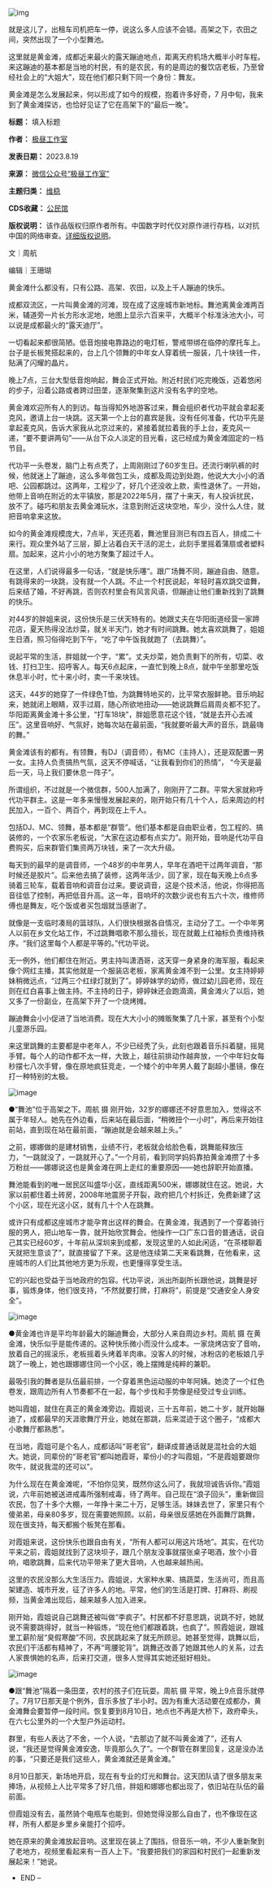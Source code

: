 ![img](https://chinadigitaltimes.net/chinese/files/2023/08/image-1692440057086.png)


就是这儿了，出租车司机把车一停，说这么多人应该不会错。高架之下，农田之间，突然出现了一个小型舞池。


这里就是黄金滩，成都近来最火的露天蹦迪地点，距离天府机场大概半小时车程。来这蹦迪的基本都是当地的村民，有的是农民，有的是周边的餐饮店老板，乃至曾经社会上的“大姐大”，现在他们都只剩下同一个身份：舞友。


黄金滩是怎么发展起来，何以形成了如今的规模，抱着许多好奇，7 月中旬，我来到了黄金滩探访，也恰好见证了它在高架下的“最后一晚”。




**标题：** 填入标题  

**作者：** [极昼工作室](https://chinadigitaltimes.net/space/极昼工作室)  

**发表日期：** 2023.8.19  

**来源：** [微信公众号“极昼工作室”](https://web.archive.org/web/https://mp.weixin.qq.com/s/nvJPlJ-gVh2IsgTzdsKV_Q)  

**主题归类：** [维稳](https://chinadigitaltimes.net/space/维稳)  

**CDS收藏：** [公民馆](https://chinadigitaltimes.net/space/%E5%85%AC%E6%B0%91%E9%A6%86)  

**版权说明：** 该作品版权归原作者所有。中国数字时代仅对原作进行存档，以对抗中国的网络审查。[详细版权说明](https://chinadigitaltimes.net/chinese/copyright)。


文｜周航 


编辑｜王珊瑚


黄金滩什么都没有，只有公路、高架、农田，以及上千人蹦迪的快乐。


成都双流区，一片叫黄金滩的河滩，现在成了这座城市新地标。舞池离黄金滩两百米，辅道旁一片长方形水泥地，地图上显示六百来平，大概半个标准泳池大小，可以说是成都最火的“露天迪厅”。


一切看起来都很简陋。低音炮接电靠路边的电灯桩，警戒带绑在临停的摩托车上。台子是长板凳搭起来的，台上几个领舞的中年女人穿着统一服装，几十块钱一件，贴满了闪耀的晶片。


晚上7点，三台大型低音炮响起，舞会正式开始。附近村民们吃完晚饭，迈着悠闲的步子，沿着公路或者跨过田垄，逐渐聚集到这片没有名字的空地。


黄金滩欢迎所有人的到访。每当得知外地游客过来，舞会组织者代功平就会拿起麦克风，邀请上台一块跳。这天第一个上台的嘉宾是我，没有任何准备，代功平先是拿起麦克风，告诉大家我从北京过来的，紧接着就拉着我的手上台，麦克风一递，“要不要讲两句”——从台下众人淡定的目光看，这已经成为黄金滩固定的一档节目。


代功平一头卷发，脑门上有点秃了，上周刚刚过了60岁生日。还流行喇叭裤的时候，他就迷上了蹦迪，这么多年做包工头，成都及周边到处跑，他说大大小小的酒吧、公园都跳过。这两年，工程少了，好几个还没收上款，索性退休了。一开始，他带上音响在附近的太平镇放，那是2022年5月，摆了十来天，有人投诉扰民，放不了。碰巧和朋友去黄金滩玩水，注意到附近这块空地，车少，没什么人住，就把音响拿来这放。


如今的黄金滩规模庞大，7点半，天还亮着，舞池里目测已有四五百人，排成二十来行。观众里外站了三层，脚上沾着白天干活的泥土，此刻手里摇着蒲扇或者塑料扇。加起来，这片小小的地方聚集了超过千人。


在这里，人们说得最多一句话，“就是快乐噻”。跟广场舞不同，蹦迪自由、随意。有跳得来的一块跳，没有就一个人跳。不止一个村民说起，年轻时喜欢跳交谊舞，后来结了婚，不好再跳，否则农村里会有风言风语，但蹦迪让他们重新找到了跳舞的快乐。


对44岁的胖姐来说，这份快乐是三伏天特有的。她跟丈夫在华阳街道经营一家蹄花店，夏天热得没法炒菜，就关半天门，她才有时间跳舞。她太喜欢跳舞了，姐姐生日酒，照习俗得吃到下午，“吃了中午饭我就跑了（去跳舞）”。


说起平常的生活，胖姐就一个字，“累”。丈夫炒菜，她负责剩下的所有，切菜、收钱、打扫卫生、招呼客人。每天6点起床，一直忙到晚上8点，就中午坐那里吃饭休息半小时，忙十来小时，卖一千来块钱。


这天，44岁的她穿了一件绿色T恤，为跳舞特地买的，比平常衣服鲜艳。音乐响起来，她就闭上眼睛，双手过肩，随心所欲地扭动——她说跳舞后肩周炎都不犯了。华阳距离黄金滩十多公里，“打车18块”，胖姐愿意花这个钱，“就是去开心去减压”。这里音响好、气氛好，她每次站在最前面，“我就要听最大声的音乐，跳最嗨的舞。”


黄金滩该有的都有。有领舞，有DJ（调音师），有MC（主持人），还是双配置一男一女。主持人负责搞热气氛，这天不停喊话，“让我看到你们的热情”， “今天是最后一天，马上我们要休息一阵子”。


所谓组织，不过就是一个微信群，500人加满了，刚刚开了二群。平常大家就称呼代功平群主。这是一年多来慢慢发展起来的，刚开始只有几十个人，后来周边的村民加入，一百个、两百个，再到现在上千人。


包括DJ、MC、领舞，基本都是“群管”。他们基本都是自由职业者，包工程的、搞装修的，一个农家乐老板说，“大家在这边都有点实力”。刚开始，音响是代功平自费购买，后来群管们集资两万块钱，来了一次大升级。


每天到的最早的是调音师，一个48岁的中年男人，早年在酒吧干过两年调音，“那时候还是胶片”。后来他去搞了装修，这两年活少，回了家，现在每天晚上6点多骑着三轮车，载着音响和调音台过来。要说调音，这是个技术活，他说，你得把高音往低了控制，再把低音升高。这一年，音响坏的次数少说也有五六十次，维修师傅也是舞友，吃个饭或者买包烟就当感谢了。


就像是一支临时凑局的篮球队，人们很快根据各自情况，主动分了工。一个中年男人以前在乡文化站工作，不过跳舞唱歌不那么擅长，现在就戴上红袖标负责维持秩序。“我们这里每个人都是平等的。”代功平说。


无一例外，他们都住在附近。男主持叫潇洒哥，这天穿一身紧身的海军服，看起来像个网红主播，其实他就是一个服装店老板，家离黄金滩不到一公里。女主持婷婷妹稍微远点，“过两三个红绿灯就到了”。婷婷妹学的幼师，做过幼儿园老师，现在则在红白喜事上做主持。不主持的日子，婷婷妹还会跑滴滴，黄金滩火了以后，她又多了一份副业，在高架下开了一个烧烤摊。


蹦迪舞会小小促进了当地消费。现在大大小小的摊贩聚集了几十家，甚至有个小型儿童游乐园。


来这里跳舞的主要都是中老年人，不少已经秃了头，此刻也跟着音乐抖着腿，摇晃手臂。每个人的动作都不太一样，大致上，越往前排动作越奔放，一个中年妇女每秒摆七八次手臂，像在原地疯狂竞走，一个矮个的中年男人戴了副超小墨镜，像在打一种特别的太极。


![image](https://chinadigitaltimes.net/chinese/files/2023/08/post-699477-64e0992eed5ba.)  

●“舞池”位于高架之下。周航 摄
刚开始，32岁的娜娜还不好意思加入，觉得这不属于年轻人。她先在外边看，后来站在最后面，“稍微扭个一小时”，再后来开始往前站，直到现在站在最前面，“蹦迪就是会越来越上头。”


之前，娜娜做的是建材销售，业绩不行，老板就会给脸色看，跳舞能释放压力，“一跳就没了，一跳就开心了。”一个月前，看到同学妈妈靠拍黄金滩攒了十多万粉丝——娜娜说这也是黄金滩在网上走红的重要原因——她也辞职开始直播。


舞池能看到的唯一居民区叫盛华小区，直线距离500米，娜娜就住在这。她说，大家以前都住着土砖房，2008年地震房子开裂，政府把几个村拆迁，免费新建了这个小区，现在光这小区，就有几十个人在跳舞。


或许只有成都这座城市才能孕育出这样的舞会。在黄金滩，我遇到了一个穿着骑行服的男人，把山地车一靠，就开始欣赏舞会。他操作一口广东口音的普通话，说自己其实已经60岁，十年前从深圳来到成都，发现这里的人如此闲适，“在茶楼聊着天就把生意谈了”，就直接留了下来。这是他连续第二天来看跳舞，在他看来，这座城市的人们比其他地方更为乐观，也更懂得享受生活。


它的兴起也受益于当地政府的包容。代功平说，派出所副所长跟他说，跳舞是好事，锻炼身体，他们很支持，“不然就要打牌，打麻将”，前提是“交通安全人身安全”。


![image](https://chinadigitaltimes.net/chinese/files/2023/08/post-699477-64e0992f0249a.)  

●黄金滩也许是平均年龄最大的蹦迪舞会，大部分人来自周边乡村。周航 摄
在黄金滩，快乐似乎是能传递的。这种快乐微小而没什么成本。一家烧烤店安了音响，放着自己的摇滚乐，老板摇着头烤着羊肉串。没客人的时候，冰粉店的老板娘几乎跳了一晚上，她也跟娜娜住同一个小区，晚上摆摊是纯粹的兼职。


最吸引我的舞者是队伍最前排，一个穿着黑色运动服的中年阿姨。她烫了一个红色卷发，跟周边所有人节奏都不在一起，每个步伐和手势像是经受过专业训练。


她叫霞姐，就住在真正的黄金滩旁边。霞姐说，三十五年前，她二十岁，就开始蹦迪了，成都最早的天涯歌舞厅开业，她就在那跳，后来混迹于这个圈子，“成都大小歌舞厅都熟悉”。


在当地，霞姐可是个名人，成都话叫“哥老官”，翻译成普通话就是混社会的大姐大。她说，同辈份的“哥老官”都叫她霞哥，辈份小的才叫霞姐，“不是霞姐要跟你吹牛，就说我混的还可以”。


为什么现在在黄金滩呢，“不怕你见笑，既然你这么问了，我就坦诚告诉你。”霞姐说，六年前她被送进戒毒所强制戒毒，待了两年。自己现在“浪子回头”，重新做回农民，包了十多个大棚，一年挣十来二十万，足够生活。妹妹去世了，家里只有个傻弟弟，母亲80多岁，现在需要她照顾。以前，母亲很反感她在外面舞厅跳舞，现在很支持，每天都搬个板凳在那看。


对霞姐来说，这份快乐也跟自由有关，“所有人都可以用这片场地”。其实，在代功平来之前，霞姐就找到了这块坝子，跟几个朋友没事就摆张桌子喝酒，放个小音响，唱歌跳舞，后来代功平带来了更大音响，人也越来越热闹。


这里的农民没那么大生活压力。霞姐说，大家种水果、搞蔬菜，生活尚可，而且高架建造、城市开发，征了许多人的地。平常，他们的生活是打牌、打麻将、刷视频，当黄金滩出现后，越来越多人加入进来。


刚开始，霞姐说自己跳舞还被叫做“李疯子”。村民都不好意思跳，说跳不好，她就说不需要跳得好，就当一种锻炼，“现在他们都跟着跳，也疯了”。照霞姐说，跟城里工薪阶层“臭假寒酸”不同，农民跳起来了就无所顾忌。她甚至觉得，跳舞以后，农民们干活都有精神了，不再“弯腰驼背”。跳舞还改善了她跟其他人的关系，过去人家畏惧她的名声，后来打交道，很多人觉得其实她还挺好相处。


![image](https://chinadigitaltimes.net/chinese/files/2023/08/post-699477-64e0992f09f65.)  

●跟“舞池”隔着一条田垄，农村的孩子们在玩耍。周航 摄
平常，晚上9点音乐就停了。7月17日那天是个例外，音乐多放了半小时。因为有重大活动要在成都办，黄金滩舞会要暂停一段时间。恢复要到8月10日，地点也不再是大桥下，政府牵头，在六七公里外的一个大型户外运动村。


群里，有些人表达了不舍，一个人说，“去那边了就不叫黄金滩了”，还有人说，“我还是觉得黄金滩安逸，毕竟那么久了”。一个群管在群里回复，这是没办法的事，“只要还是我们这些人，黄金滩就还是黄金滩。”


8月10日那天，新场地开启，现在有专业的灯光和舞台。这天团队请了很多朋友来捧场，从视频上人比平常多了好几倍，胖姐和娜娜也都出现了，依旧站在队伍的最前面。


但霞姐没有去，虽然骑个电瓶车也能到，但她觉得没那么自由了，也不像现在这样，所有人都是乡里乡亲能打个招呼。


她在原来的黄金滩放起音响。这里现在装上了围挡，但音乐一响，不少人重新聚到了老地方，视频里看起来有一百人上下。“我要把我们的家园和村民们一起重新发展起来！”她说。


* END –






